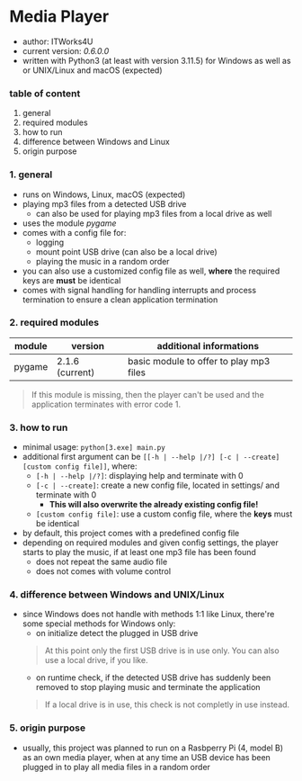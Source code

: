 #   Media Player

-   author: ITWorks4U
-   current version:    *0.6.0.0*
-   written with Python3 (at least with version 3.11.5) for Windows as well as or UNIX/Linux and macOS (expected)

### table of content
1.  general
2.  required modules
3.  how to run
4.  difference between Windows and Linux
5.  origin purpose

### 1.  general
-   runs on Windows, Linux, macOS (expected)
-   playing mp3 files from a detected USB drive
    -   can also be used for playing mp3 files from a local drive as well
-   uses the module *pygame*
-   comes with a config file for:
    -   logging
    -   mount point USB drive (can also be a local drive)
    -   playing the music in a random order
-   you can also use a customized config file as well, **where** the required keys are **must** be identical 
-   comes with signal handling for handling interrupts and process termination to ensure a clean application termination

### 2.  required modules

| module | version | additional informations |
| - | - | - |
| pygame | 2.1.6 (current) | basic module to offer to play mp3 files |
> If this module is missing, then the player can't be used and the application terminates with error code 1.

### 3.  how to run
-   minimal usage: ```python[3.exe] main.py```
-   additional first argument can be ```[[-h | --help |/?] [-c | --create] [custom config file]]```, where:
    -   ```[-h | --help |/?]```: displaying help and terminate with 0
    -   ```[-c | --create]```: create a new config file, located in settings/ and terminate with 0
        -   **This will also overwrite the already existing config file!**
    -   ```[custom config file]```: use a custom config file, where the **keys** must be identical
-   by default, this project comes with a predefined config file
-   depending on required modules and given config settings, the player starts to play the music, if at least one mp3 file has been found
    -   does not repeat the same audio file
    -   does not comes with volume control

### 4.  difference between Windows and UNIX/Linux
-   since Windows does not handle with methods 1:1 like Linux, there're some special methods for Windows only:
    -   on initialize detect the plugged in USB drive
    >   At this point only the first USB drive is in use only.
    >   You can also use a local drive, if you like.
    -   on runtime check, if the detected USB drive has suddenly been removed to stop playing music and terminate the application
    >   If a local drive is in use, this check is not completly in use instead.

### 5.  origin purpose
-   usually, this project was planned to run on a Rasbperry Pi (4, model B) as an own media player, when at any time an USB device has been plugged in to play all media files in a random order